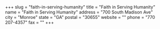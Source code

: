 +++
slug = "faith-in-serving-humanity"
title = "Faith in Serving Humanity"
name = "Faith in Serving Humanity"
address = "700 South Madison Ave"
city = "Monroe"
state = "GA"
postal = "30655"
website = ""
phone = "770 207-4357"
fax = ""
+++
